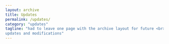 ```yaml
---
layout: archive
title: Updates
permalink: /updates/
category: "updates"
tagline: "had to leave one page with the archive layout for future <br>
updates and modifications"
---
```

